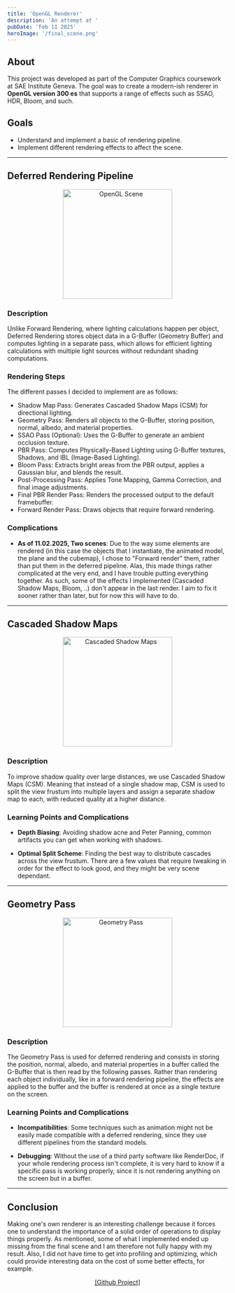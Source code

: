 ```yaml
---
title: 'OpenGL Renderer'
description: 'An attempt at '
pubDate: 'Feb 11 2025'
heroImage: '/final_scene.png'
---
```


## About

This project was developed as part of the Computer Graphics coursework at SAE Institute Geneva. The goal was to create a modern-ish renderer in **OpenGL version 300 es** that supports a range of effects such as SSAO, HDR, Bloom, and such.

## Goals

- Understand and implement a basic of rendering pipeline.
- Implement different rendering effects to affect the scene.
<!-- - Implement a Deferred Rendering pipeline.
- Support Physically-Based Rendering (PBR) with Image-Based Lighting (IBL).
- Create Cascaded Shadow Maps (CSM) for improved directional light shadows.
- Implement SSAO (Screen Space Ambient Occlusion) to enhance depth perception.
- Add Bloom and Post-Processing effects for realism. -->

---

## Deferred Rendering Pipeline
<div style="text-align: center;">
    <img src="/final_scene.png" alt="OpenGL Scene" width="250" height="auto">
</div>

### Description

Unlike Forward Rendering, where lighting calculations happen per object, Deferred Rendering stores object data in a G-Buffer (Geometry Buffer) and computes lighting in a separate pass, which allows for efficient lighting calculations with multiple light sources without redundant shading computations.

### Rendering Steps

The different passes I decided to implement are as follows:
- Shadow Map Pass: Generates Cascaded Shadow Maps (CSM) for directional lighting.
- Geometry Pass: Renders all objects to the G-Buffer, storing position, normal, albedo, and material properties.
- SSAO Pass (Optional): Uses the G-Buffer to generate an ambient occlusion texture.
- PBR Pass: Computes Physically-Based Lighting using G-Buffer textures, Shadows, and IBL (Image-Based Lighting).
- Bloom Pass: Extracts bright areas from the PBR output, applies a Gaussian blur, and blends the result.
- Post-Processing Pass: Applies Tone Mapping, Gamma Correction, and final image adjustments.
- Final PBR Render Pass: Renders the processed output to the default framebuffer.
- Forward Render Pass: Draws objects that require forward rendering.

### Complications

- **As of 11.02.2025, Two scenes**: Due to the way some elements are rendered (in this case the objects that I instantiate, the animated model, the plane and the cubemap), I chose to "Forward render" them, rather than put them in the deferred pipeline. Alas, this made things rather complicated at the very end, and I have trouble putting everything together. As such, some of the effects I implemented (Cascaded Shadow Maps, Bloom, ..) don't appear in the last render. I aim to fix it sooner rather than later, but for now this will have to do.

---

## Cascaded Shadow Maps 

<div style="text-align: center;">
<img src="/csm.png" alt="Cascaded Shadow Maps" width="250" height="auto">
</div>

### Description

To improve shadow quality over large distances, we use Cascaded Shadow Maps (CSM). Meaning that instead of a single shadow map, CSM is used to split the view frustum into multiple layers and assign a separate shadow map to each, with reduced quality at a higher distance.


### Learning Points and Complications

- **Depth Biasing**: Avoiding shadow acne and Peter Panning, common artifacts you can get when working with shadows.

- **Optimal Split Scheme**: Finding the best way to distribute cascades across the view frustum. There are a few values that require tweaking in order for the effect to look good, and they might be very scene dependant.

---

## Geometry Pass

<div style="text-align: center;">
<img src="/normalmap.png" alt="Geometry Pass" width="250" height="auto">
</div>

### Description

The Geometry Pass is used for deferred rendering and consists in storing the position, normal, albedo, and material properties in a buffer called the G-Buffer that is then read by the following passes. Rather than rendering each object individually, like in a forward rendering pipeline, the effects are applied to the buffer and the buffer is rendered at once as a single texture on the screen.

### Learning Points and Complications

- **Incompatibilities**: Some techniques such as animation might not be easily made compatible with a deferred rendering, since they use different pipelines from the standard models. 
  
- **Debugging**: Without the use of a third party software like RenderDoc, if your whole rendering process isn't complete, it is very hard to know if a specific pass is working properly, since it is not rendering anything on the screen but in a buffer.

---

## Conclusion

Making one's own renderer is an interesting challenge because it forces one to understand the importance of a solid order of operations to display things properly. As mentioned, some of what I implemented ended up missing from the final scene and I am therefore not fully happy with my result. Also, I did not have time to get into profiling and optimizing, which could provide interesting data on the cost of some better effects, for example.

<div style="text-align: center;">
    <a href=https://github.com/SAE-Geneve/opengl_scene_mebearwhodis>[Github Project]</a>
</div>
